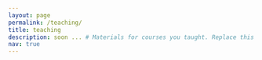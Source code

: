 ```yaml
---
layout: page
permalink: /teaching/
title: teaching
description: soon ... # Materials for courses you taught. Replace this text with your description.
nav: true
---
```


